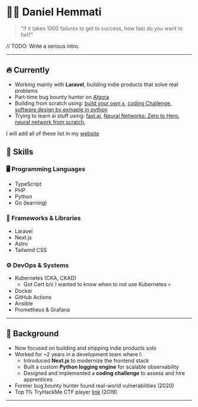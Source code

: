 # 👨‍💻 Daniel Hemmati

> "If it takes 1000 failures to get to success, how fast do you want to fail?"

// TODO: Write a serious intro.


---

## 🔥 Currently

- Working mainly with **Laravel**, building indie products that solve real problems
- Part-time bug bounty hunter on [Algora](https://algora.io/)
- Building from scratch using: [build your own x](https://github.com/codecrafters-io/build-your-own-x), [coding Challenge](https://codingchallenges.fyi/), [software design by exmaple in python](https://third-bit.com/sdxpy/intro/)
- Trying to learn ai stuff using: [fast.ai](https://course.fast.ai/), [Neural Networks: Zero to Hero](https://karpathy.ai/zero-to-hero.html), [neural network from scratch](https://nnfs.io/),

I will add all of these list in my [website](https://danielhemmati.com)


## 🧠 Skills

### 🖥 Programming Languages

- TypeScript
- PHP
- Python
- Go (learning)

### 🧰 Frameworks & Libraries

- Laravel
- Next.js
- Astro
- Tailwind CSS

### ⚙️ DevOps & Systems

- Kubernetes (CKA, CKAD)
  - Got Cert b/c I wanted to know when to not use Kubernetes 💀
- Docker
- GitHub Actions
- Ansible
- Prometheus & Grafana

---

## 💼 Background

- Now focused on building and shipping indie products solo
- Worked for ~2 years in a development team where I:
  - Introduced **Next.js** to modernize the frontend stack
  - Built a custom **Python logging engine** for scalable observability
  - Designed and implemented a **coding challenge** to assess and hire apprentices
- Former bug bounty hunter found real-world vulnerabilities (2020)
- Top 1% TryHackMe CTF player [link](https://tryhackme.com/p/alpha21) (2019)

---

